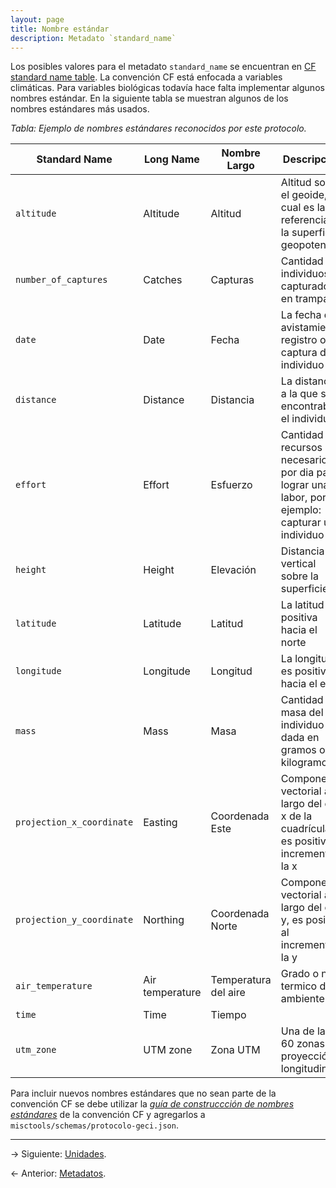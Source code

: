 ```yaml
---
layout: page
title: Nombre estándar
description: Metadato `standard_name`
---
```


Los posibles valores para el metadato `standard_name` se encuentran en [CF standard name
table](http://cfconventions.org/Data/cf-standard-names/current/build/cf-standard-name-table.html).
La convención CF está enfocada a variables climáticas. Para variables biológicas todavía hace falta
implementar algunos nombres estándar. En la siguiente tabla se muestran algunos de los nombres
estándares más usados.

_Tabla: Ejemplo de nombres estándares reconocidos por este protocolo._

Standard Name       | Long Name   | Nombre Largo         | Descripción
--------------------------|-----------------|----------------------|--------------------------------------------------------------------
`altitude`                | Altitude        | Altitud              | Altitud sobre el geoide, la cual es la referencia de la superficie geopotencial
`number_of_captures`                 | Catches         | Capturas             | Cantidad de individuos capturados en trampas
`date`                    | Date            | Fecha                | La fecha de avistamiento, registro o captura del individuo
`distance`                | Distance        | Distancia            | La distancia a la que se encontraba el individuo
`effort`                  | Effort          | Esfuerzo             | Cantidad de recursos necesarios por dia para lograr una labor, por ejemplo: capturar un individuo
`height`                  | Height          | Elevación            | Distancia vertical sobre la superficie
`latitude`                | Latitude        | Latitud              | La latitud es positiva hacia el norte
`longitude`               | Longitude       | Longitud             | La longitud es positiva hacia el este
`mass`                    | Mass            | Masa                 | Cantidad de masa del individuo dada en gramos o kilogramos
`projection_x_coordinate` | Easting         | Coordenada Este      | Componente vectorial a lo largo del eje x de la cuadrícula, es positiva al incrementar la x
`projection_y_coordinate` | Northing        | Coordenada Norte     | Componente vectorial a lo largo del eje y, es positiva al incrementar la y
`air_temperature`         | Air temperature | Temperatura del aire | Grado o nivel termico del ambiente
`time`                    | Time            | Tiempo               | &nbsp;
`utm_zone`                | UTM zone        | Zona UTM             | Una de las 60 zonas de proyección longitudinal.

Para incluir nuevos nombres estándares que no sean parte de la convención CF se debe utilizar la
[_guía de construccción de nombres
estándares_](http://cfconventions.org/Data/cf-standard-names/docs/guidelines.html) de la convención
CF y agregarlos a `misctools/schemas/protocolo-geci.json`.

---

&rarr; Siguiente: [Unidades](units.html).

&larr; Anterior: [Metadatos](metadatos.html).
